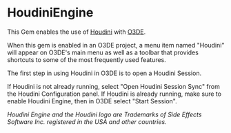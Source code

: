 # HoudiniEngine

This Gem enables the use of [Houdini](https://www.sidefx.com/products/houdini) with [O3DE](http://www.o3de.org).

When this gem is enabled in an O3DE project, a menu item named "Houdini" will appear on O3DE's main menu as well as a toolbar that provides shortcuts to some of the most frequently used features.

The first step in using Houdini in O3DE is to open a Houdini Session.

If Houdini is not already running, select "Open Houdini Session Sync" from the Houdini Configuration panel. If Houdini is already running, make sure to enable Houdini Engine, then in O3DE select "Start Session".


*Houdini Engine and the Houdini logo are Trademarks of Side Effects Software Inc. registered in the USA and other countries.*